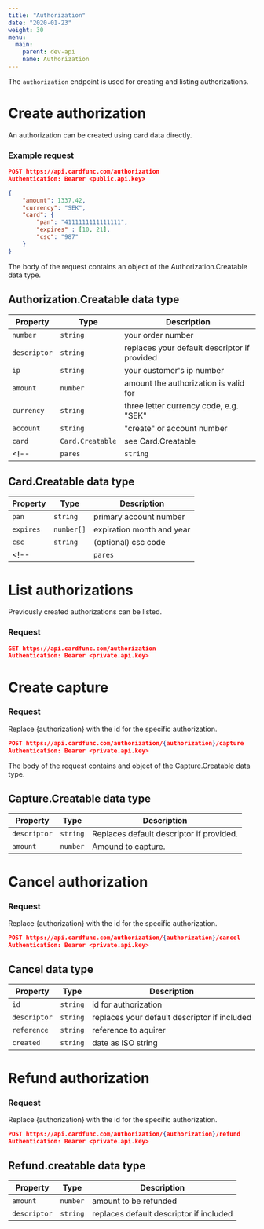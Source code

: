 ```yaml
---
title: "Authorization"
date: "2020-01-23"
weight: 30
menu: 
  main:
    parent: dev-api
    name: Authorization
---
```


The `authorization` endpoint is used for creating and listing authorizations.

<!--more-->

# Create authorization

An authorization can be created using card data directly.

### Example request
```json
POST https://api.cardfunc.com/authorization
Authentication: Bearer <public.api.key>

{
    "amount": 1337.42,
    "currency": "SEK",
    "card": {
        "pan": "4111111111111111",
        "expires" : [10, 21],
        "csc": "987"
    }
}
```
The body of the request contains an object of the Authorization.Creatable data type.

## Authorization.Creatable data type

| Property     | Type             | Description                                  |
|--------------|------------------|----------------------------------------------|
| `number`     | `string`         | your order number                            |
| `descriptor` | `string`         | replaces your default descriptor if provided |
| `ip`         | `string`         | your customer's ip number                    |
| `amount`     | `number`         | amount the authorization is valid for        |
| `currency`   | `string`         | three letter currency code, e.g. "SEK"       |
| `account`    | `string`         | "create" or account number                   |
| `card`       | `Card.Creatable` | see Card.Creatable                           |
<!--| `pares` | `string`   | (optional) result from 3D secure                           |-->

## Card.Creatable data type

| Property  | Type       | Description               |
|-----------|------------|---------------------------|
| `pan`     | `string`   | primary account number    |
| `expires` | `number[]` | expiration month and year |
| `csc`     | `string`   | (optional) csc code       |
<!--| | `pares`   | `string`  | (optional) |-->

# List authorizations

Previously created authorizations can be listed.

### Request

```json
GET https://api.cardfunc.com/authorization
Authentication: Bearer <private.api.key>
```

# Create capture

### Request

Replace {authorization} with the id for the specific authorization.

```json
POST https://api.cardfunc.com/authorization/{authorization}/capture
Authentication: Bearer <private.api.key>
```
The body of the request contains and object of the Capture.Creatable data type.

## Capture.Creatable data type
| Property     | Type     | Description                              |
|--------------|----------|------------------------------------------|
| `descriptor` | `string` | Replaces default descriptor if provided. |
| `amount`     | `number` | Amound to capture.                       |

# Cancel authorization

### Request

Replace {authorization} with the id for the specific authorization.

```json
POST https://api.cardfunc.com/authorization/{authorization}/cancel
Authentication: Bearer <private.api.key>
```

## Cancel data type
| Property     | Type      | Description                                             |
|--------------|-----------|---------------------------------------------------------|
| `id`         | `string`  | id for authorization                                    |
| `descriptor` | `string`  | replaces your default descriptor if included            |
| `reference`  | `string`  | reference to aquirer                                    |
| `created`    | `string`  | date as ISO string                                      |

# Refund authorization

### Request

Replace {authorization} with the id for the specific authorization.

```json
POST https://api.cardfunc.com/authorization/{authorization}/refund
Authentication: Bearer <private.api.key>
```

## Refund.creatable data type
| Property     | Type     | Description                             |
|--------------|----------|-----------------------------------------|
| `amount`     | `number` | amount to be refunded                   |
| `descriptor` | `string` | replaces default descriptor if included |
